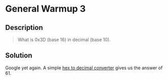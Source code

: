 # General Warmup 3
## Description
>What is 0x3D (base 16) in decimal (base 10).
## Solution
Google yet again. A simple [hex to decimal converter](https://www.rapidtables.com/convert/number/hex-to-decimal.html) gives us the answer of 61.
